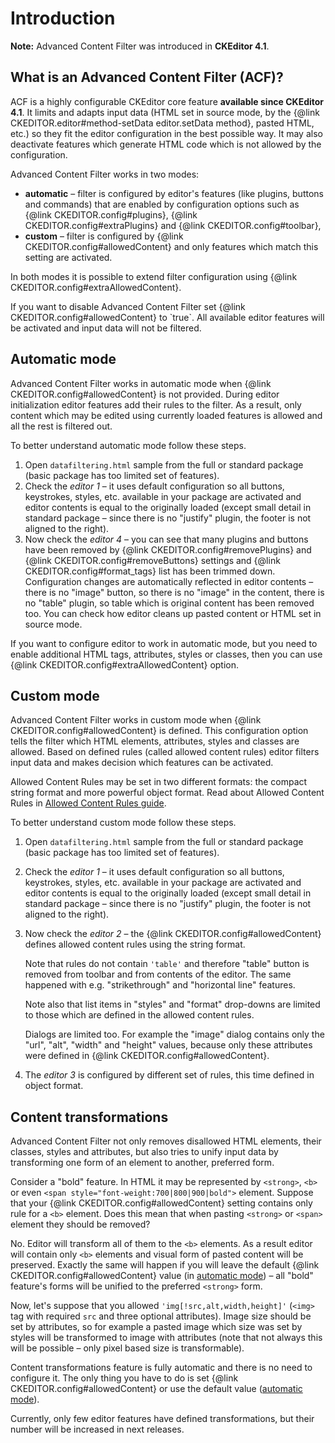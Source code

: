 # Introduction

**Note:** Advanced Content Filter was introduced in **CKEditor 4.1**.


## What is an Advanced Content Filter (ACF)?

ACF is a highly configurable CKEditor core feature **available since CKEditor 4.1**. It limits and adapts input data (HTML set in source mode, by the {@link CKEDITOR.editor#method-setData editor.setData method}, pasted HTML, etc.) so they fit the editor configuration in the best possible way. It may also deactivate features which generate HTML code which is not allowed by the configuration.

Advanced Content Filter works in two modes:

* **automatic** &ndash; filter is configured by editor's features (like plugins, buttons and commands) that are enabled by configuration options such as {@link CKEDITOR.config#plugins}, {@link CKEDITOR.config#extraPlugins} and {@link CKEDITOR.config#toolbar},
* **custom** &ndash; filter is configured by {@link CKEDITOR.config#allowedContent} and only features which match this setting are activated.

In both modes it is possible to extend filter configuration using {@link CKEDITOR.config#extraAllowedContent}.

<p class="tip">
	If you want to disable Advanced Content Filter set {@link CKEDITOR.config#allowedContent} to `true`. All available editor features will be activated and input data will not be filtered.
</p>


## Automatic mode

Advanced Content Filter works in automatic mode when {@link CKEDITOR.config#allowedContent} is not provided. During editor initialization editor features add their rules to the filter. As a result, only content which may be edited using currently loaded features is allowed and all the rest is filtered out.

To better understand automatic mode follow these steps.

1. Open `datafiltering.html` sample from the full or standard package (basic package has too limited set of features).
2. Check the *editor 1* &ndash; it uses default configuration so all buttons, keystrokes, styles, etc. available in your package are activated and editor contents is equal to the originally loaded (except small detail in standard package &ndash; since there is no "justify" plugin, the footer is not aligned to the right).
3. Now check the *editor 4* &ndash; you can see that many plugins and buttons have been removed by {@link CKEDITOR.config#removePlugins} and {@link CKEDITOR.config#removeButtons} settings and {@link CKEDITOR.config#format_tags} list has been trimmed down. Configuration changes are automatically reflected in editor contents &ndash; there is no "image" button, so there is no "image" in the content, there is no "table" plugin, so table which is original content has been removed too. You can check how editor cleans up pasted content or HTML set in source mode.

<p class="tip">
	If you want to configure editor to work in automatic mode, but you need to enable additional HTML tags, attributes, styles or classes, then you can use {@link CKEDITOR.config#extraAllowedContent} option.
</p>


## Custom mode

Advanced Content Filter works in custom mode when {@link CKEDITOR.config#allowedContent} is defined. This configuration option tells the filter which HTML elements, attributes, styles and classes are allowed. Based on defined rules (called allowed content rules) editor filters input data and makes decision which features can be activated.

Allowed Content Rules may be set in two different formats: the compact string format and more powerful object format. Read about Allowed Content Rules in [Allowed Content Rules guide](#!/guide/dev_allowed_content_rules).

To better understand custom mode follow these steps.

1. Open `datafiltering.html` sample from the full or standard package (basic package has too limited set of features).
2. Check the *editor 1* &ndash; it uses default configuration so all buttons, keystrokes, styles, etc. available in your package are activated and editor contents is equal to the originally loaded (except small detail in standard package &ndash; since there is no "justify" plugin, the footer is not aligned to the right).
3. Now check the *editor 2* &ndash; the {@link CKEDITOR.config#allowedContent} defines allowed content rules using the string format.

	Note that rules do not contain `'table'` and therefore "table" button is removed from toolbar and from contents of the editor. The same happened with e.g. "strikethrough" and "horizontal line" features.

	Note also that list items in "styles" and "format" drop-downs are limited to those which are defined in the allowed content rules.

	Dialogs are limited too. For example the "image" dialog contains only the "url", "alt", "width" and "height" values, because only these attributes were defined in {@link CKEDITOR.config#allowedContent}.
4. The *editor 3* is configured by different set of rules, this time defined in object format.


## Content transformations

Advanced Content Filter not only removes disallowed HTML elements, their classes, styles and attributes, but also tries to unify input data by transforming one form of an element to another, preferred form.

Consider a "bold" feature. In HTML it may be represented by `<strong>`, `<b>` or even `<span style="font-weight:700|800|900|bold">` element. Suppose that your {@link CKEDITOR.config#allowedContent} setting contains only rule for a `<b>` element. Does this mean that when pasting `<strong>` or `<span>` element they should be removed?

No. Editor will transform all of them to the `<b>` elements. As a result editor will contain only `<b>` elements and visual form of pasted content will be preserved. Exactly the same will happen if you will leave the default {@link CKEDITOR.config#allowedContent} value (in [automatic mode](#!/guide/dev_advanced_content_filter-section-2)) &ndash; all "bold" feature's forms will be unified to the preferred `<strong>` form.

Now, let's suppose that you allowed `'img[!src,alt,width,height]'` (`<img>` tag with required `src` and three optional attributes). Image size should be set by attributes, so for example a pasted image which size was set by styles will be transformed to image with attributes (note that not always this will be possible &ndash; only pixel based size is transformable).

Content transformations feature is fully automatic and there is no need to configure it. The only thing you have to do is set {@link CKEDITOR.config#allowedContent} or use the default value ([automatic mode](#!/guide/dev_advanced_content_filter-section-2)).

Currently, only few editor features have defined transformations, but their number will be increased in next releases.